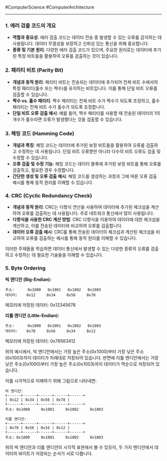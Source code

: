#ComputerScience #ComputerArchitecture 

---
### 1. 에러 검출 코드의 개요
- **역할과 중요성**: 에러 검출 코드는 데이터 전송 중 발생할 수 있는 오류를 감지하는 데 사용됩니다. 데이터 무결성을 보장하고 신뢰성 있는 통신을 위해 중요합니다.
- **종류 및 기본 원리**: 다양한 에러 검출 코드가 있으며, 주요한 원리로는 데이터에 추가된 특정 비트들을 활용하여 오류를 검출하는 것이 있습니다.

### 2. 패리티 비트 (Parity Bit)
- **개념과 동작 원리**: 패리티 비트는 전송되는 데이터에 추가되어 전체 비트 수에서의 특정 패리티(홀수 또는 짝수)를 유지하는 비트입니다. 이를 통해 단일 비트 오류를 검출할 수 있습니다.
- **짝수 vs. 홀수 패리티**: 짝수 패리티는 전체 비트 수가 짝수가 되도록 조정하고, 홀수 패리티는 전체 비트 수가 홀수가 되도록 조정합니다.
- **단일 비트 오류 검출 예시**: 예를 들어, 짝수 패리티를 사용할 때 전송된 데이터의 1의 개수가 홀수라면 오류가 발생했다는 것을 검출할 수 있습니다.

### 3. 해밍 코드 (Hamming Code)
- **개념과 특징**: 해밍 코드는 데이터에 추가된 보정 비트들을 활용하여 오류를 검출하고 수정하는 데 사용됩니다. 단일 비트 오류뿐만 아니라 다수의 비트 오류도 검출 및 수정할 수 있습니다.
- **오류 검출 및 수정 기능**: 해밍 코드는 데이터 블록에 추가된 보정 비트를 통해 오류를 검출하고, 필요한 경우 수정합니다.
- **간단한 생성 및 오류 검출 예시**: 해밍 코드를 생성하는 과정과 그에 따른 오류 검출 예시를 통해 동작 원리를 이해할 수 있습니다.

### 4. CRC (Cyclic Redundancy Check)
- **개념과 동작 원리**: CRC는 다항식 연산을 사용하여 데이터에 추가된 체크섬을 계산하여 오류를 검출하는 데 사용됩니다. 주로 네트워크 통신에서 많이 사용됩니다.
- **다항식을 사용한 CRC 계산 방법**: CRC 다항식을 이용하여 데이터에 대한 체크섬을 계산하고, 이를 전송된 데이터와 비교하여 오류를 검출합니다.
- **데이터 오류 검출 예시**: CRC를 통해 전송된 데이터의 체크섬과 계산된 체크섬을 비교하여 오류를 검출하는 예시를 통해 동작 원리를 이해할 수 있습니다.

이러한 주제들을 학습하면 데이터 통신에서 발생할 수 있는 다양한 종류의 오류를 검출하고 수정하는 데 필요한 기술들을 이해할 수 있습니다.

### 5. Byte Ordering

**빅 엔디안 (Big-Endian):**

```
주소:      0x1000   0x1001   0x1002   0x1003
데이터:    0x12     0x34     0x56     0x78
```

메모리에 저장된 데이터: 0x12345678

**리틀 엔디안 (Little-Endian):**

```
주소:      0x1000   0x1001   0x1002   0x1003
데이터:    0x78     0x56     0x34     0x12
```

메모리에 저장된 데이터: 0x78563412

위의 예시에서, 빅 엔디안에서는 가장 높은 주소(0x1000)부터 가장 낮은 주소(0x1003)까지 데이터가 차례대로 저장되어 있습니다. 반면에 리틀 엔디안에서는 가장 낮은 주소(0x1000)부터 가장 높은 주소(0x1003)까지 데이터가 역순으로 저장되어 있습니다.

이를 시각적으로 이해하기 위해 그림으로 나타내면:

```
빅 엔디안:
+------+------+------+------+------+
| 0x12 | 0x34 | 0x56 | 0x78 |
+------+------+------+------+------+
주소: 0x1000     0x1001     0x1002     0x1003

리틀 엔디안:
+------+------+------+------+------+
| 0x78 | 0x56 | 0x34 | 0x12 |
+------+------+------+------+------+
주소: 0x1000     0x1001     0x1002     0x1003
```

위의 빅 엔디안과 리틀 엔디안의 시각적 표현에서 볼 수 있듯이, 두 가지 엔디안에서 데이터의 바이트가 저장되는 순서가 서로 다릅니다.